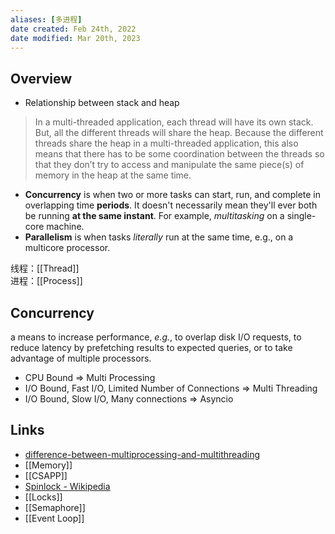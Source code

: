 ```yaml
---
aliases: [多进程]
date created: Feb 24th, 2022
date modified: Mar 20th, 2023
---
```


## Overview
- Relationship between stack and heap
> In a multi-threaded application, each thread will have its own stack. But, all the different threads will share the heap. Because the different threads share the heap in a multi-threaded application, this also means that there has to be some coordination between the threads so that they don’t try to access and manipulate the same piece(s) of memory in the heap at the same time.

- **Concurrency** is when two or more tasks can start, run, and complete in overlapping time **periods**. It doesn't necessarily mean they'll ever both be running **at the same instant**. For example, _multitasking_ on a single-core machine.
- **Parallelism** is when tasks _literally_ run at the same time, e.g., on a multicore processor.

线程：[[Thread]]  
进程：[[Process]]

## Concurrency
a means to increase performance, _e.g._, to overlap disk I/O requests, to reduce latency by prefetching results to expected queries, or to take advantage of multiple processors.

- CPU Bound => Multi Processing
- I/O Bound, Fast I/O, Limited Number of Connections => Multi Threading
- I/O Bound, Slow I/O, Many connections => Asyncio

## Links
- [difference-between-multiprocessing-and-multithreading](https://www.guru99.com/difference-between-multiprocessing-and-multithreading.html)
- [[Memory]]
- [[CSAPP]]
- [Spinlock - Wikipedia](https://en.wikipedia.org/wiki/Spinlock)
- [[Locks]]
- [[Semaphore]]
- [[Event Loop]]
